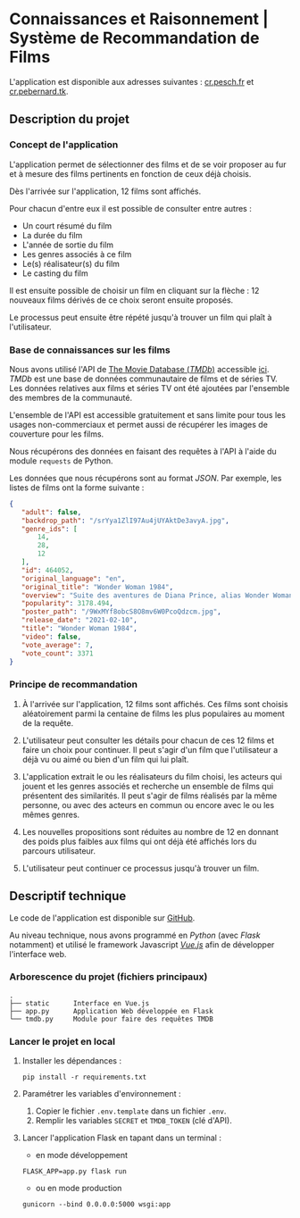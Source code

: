 # Connaissances et Raisonnement | Système de Recommandation de Films

L'application est disponible aux adresses suivantes : [cr.pesch.fr](https://cr.pesch.fr/) et [cr.pebernard.tk](https://cr.pebernard.tk).

## Description du projet

### Concept de l'application

L'application permet de sélectionner des films et de se voir proposer au fur et à mesure des films pertinents en fonction de ceux déjà choisis.

Dès l'arrivée sur l'application, 12 films sont affichés. 

Pour chacun d'entre eux il est possible de consulter entre autres :
- Un court résumé du film
- La durée du film
- L'année de sortie du film
- Les genres associés à ce film
- Le(s) réalisateur(s) du film
- Le casting du film

Il est ensuite possible de choisir un film en cliquant sur la flèche : 12 nouveaux films dérivés de ce choix seront ensuite proposés.

Le processus peut ensuite être répété jusqu'à trouver un film qui plaît à l'utilisateur.

### Base de connaissances sur les films

Nous avons utilisé l'API de [The Movie Database (_TMDb_)](https://www.themoviedb.org/) accessible [ici](https://www.themoviedb.org/documentation/api).
_TMDb_ est une base de données communautaire de films et de séries TV. 
Les données relatives aux films et séries TV ont été ajoutées par l'ensemble des membres de la communauté.

L'ensemble de l'API est accessible gratuitement et sans limite pour tous les usages non-commerciaux et permet aussi de récupérer les images de couverture pour les films.

Nous récupérons des données en faisant des requêtes à l'API à l'aide du module `requests` de Python.

Les données que nous récupérons sont au format _JSON_. Par exemple, les listes de films ont la forme suivante :

```json
{
   "adult": false,
   "backdrop_path": "/srYya1ZlI97Au4jUYAktDe3avyA.jpg",
   "genre_ids": [
       14,
       28,
       12
   ],
   "id": 464052,
   "original_language": "en",
   "original_title": "Wonder Woman 1984",
   "overview": "Suite des aventures de Diana Prince, alias Wonder Woman, Amazone devenue une super-héroïne dans notre monde. Après la Première guerre mondiale, direction les années 80 ! Cette fois, Wonder Woman doit affronter deux nouveaux ennemis, particulièrement redoutables : Max Lord et Cheetah.",
   "popularity": 3178.494,
   "poster_path": "/9WxMYf8obcS8O8mv6W0PcoQdzcm.jpg",
   "release_date": "2021-02-10",
   "title": "Wonder Woman 1984",
   "video": false,
   "vote_average": 7,
   "vote_count": 3371
}
```

### Principe de recommandation

1. À l'arrivée sur l'application, 12 films sont affichés. 
   Ces films sont choisis aléatoirement parmi la centaine de films les plus populaires au moment de la requête.
   
2. L'utilisateur peut consulter les détails pour chacun de ces 12 films et faire un choix pour continuer.
   Il peut s'agir d'un film que l'utilisateur a déjà vu ou aimé ou bien d'un film qui lui plaît.
   
3. L'application extrait le ou les réalisateurs du film choisi, les acteurs qui jouent et les genres associés 
   et recherche un ensemble de films qui présentent des similarités. 
   Il peut s'agir de films réalisés par la même personne, ou avec des acteurs en commun ou encore avec le ou les mêmes genres.
   
4. Les nouvelles propositions sont réduites au nombre de 12 en donnant des poids plus faibles aux films qui ont déjà été affichés lors du parcours utilisateur.
   
4. L'utilisateur peut continuer ce processus jusqu'à trouver un film.

## Descriptif technique

Le code de l'application est disponible sur [GitHub](https://github.com/mathispesch/cr-recommendations).

Au niveau technique, nous avons programmé en _Python_ (avec _Flask_ notamment) et utilisé le framework Javascript
[_Vue.js_](https://vuejs.org/) afin de développer l'interface web.

### Arborescence du projet (fichiers principaux)

```
.
├── static      Interface en Vue.js
├── app.py      Application Web développée en Flask
└── tmdb.py     Module pour faire des requêtes TMDB
```

### Lancer le projet en local

1. Installer les dépendances :
    ```
    pip install -r requirements.txt
    ```

2. Paramétrer les variables d'environnement :
   1. Copier le fichier `.env.template` dans un fichier `.env`.
   2. Remplir les variables `SECRET` et `TMDB_TOKEN` (clé d'API).


3. Lancer l'application Flask en tapant dans un terminal :
   
   - en mode développement
   ```
   FLASK_APP=app.py flask run
   ```
   - ou en mode production
    ```
    gunicorn --bind 0.0.0.0:5000 wsgi:app
    ```
